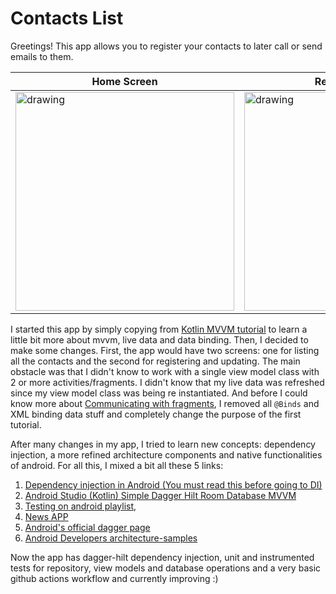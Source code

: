 # Contacts List

Greetings! This app allows you to register your contacts to later call or send emails to them.


| Home Screen      | Register Screen      |
|------------|-------------|
|   <img src="https://user-images.githubusercontent.com/66192808/116832889-d6a76d80-ab8c-11eb-80e5-1a48cd3e9c4c.gif" alt="drawing" width="350"/>|<img src="https://user-images.githubusercontent.com/66192808/117049933-2ac86400-aceb-11eb-9054-13fe7cf991af.gif" alt="drawing" width="350">|

I started this app by simply copying from [Kotlin MVVM tutorial](https://www.youtube.com/watch?v=v2yocpEcE_g) to learn a little bit more about mvvm, live data and data binding.
Then, I decided to make some changes. First, the app would have two screens: one for listing all the contacts and the second for registering and updating. The main obstacle was that I didn't know to work with a single view model class with 2 or more activities/fragments. I didn't know that my live data was refreshed since my view model class was being re instantiated. And before I could know more about [Communicating with fragments](https://developer.android.com/guide/fragments/communicate), I removed all ``@Binds`` and XML binding data stuff and completely change the purpose of the first tutorial.

After many changes in my app, I tried to learn new concepts: dependency injection, a more refined architecture components and native functionalities of android.
For all this, I mixed a bit all these 5 links:
1. [Dependency injection in Android (You must read this before going to DI)](https://developer.android.com/training/dependency-injection?hl=en-us)
2. [Android Studio (Kotlin) Simple Dagger Hilt Room Database MVVM](https://www.youtube.com/watch?v=EMqlwjdNKcw&t=2007s)
3. [Testing on android playlist](https://www.youtube.com/playlist?list=PLQkwcJG4YTCSYJ13G4kVIJ10X5zisB2Lq),
4. [News APP](https://www.youtube.com/watch?v=kWAuZDIRdi8&t=549s)
5. [Android's official dagger page](https://developer.android.com/training/dependency-injection/dagger-android?hl=en-us)
6. [Android Developers architecture-samples](https://github.com/android/architecture-samples)

Now the app has dagger-hilt dependency injection, unit and instrumented tests for repository, view models and database operations and a very basic github actions workflow and currently improving :)
